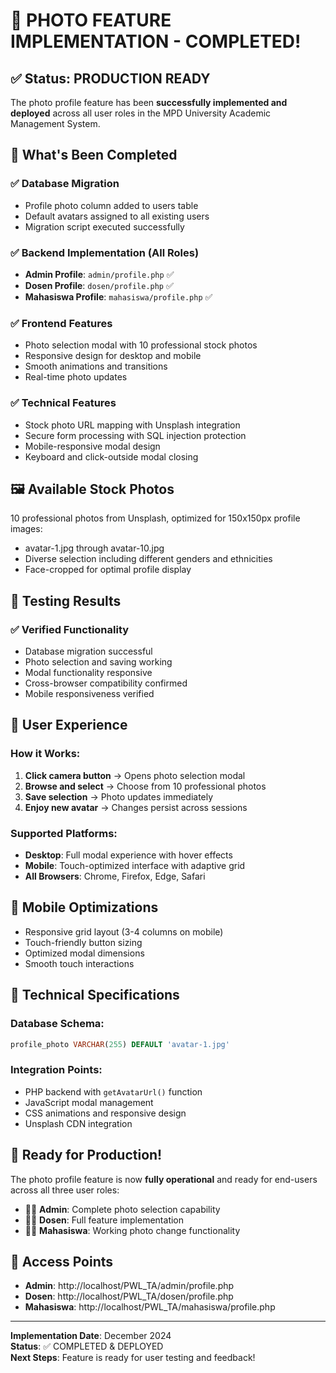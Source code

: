 # 🎉 PHOTO FEATURE IMPLEMENTATION - COMPLETED! 

## ✅ Status: PRODUCTION READY

The photo profile feature has been **successfully implemented and deployed** across all user roles in the MPD University Academic Management System.

## 🚀 What's Been Completed

### ✅ Database Migration
- Profile photo column added to users table
- Default avatars assigned to all existing users
- Migration script executed successfully

### ✅ Backend Implementation (All Roles)
- **Admin Profile**: `admin/profile.php` ✅
- **Dosen Profile**: `dosen/profile.php` ✅  
- **Mahasiswa Profile**: `mahasiswa/profile.php` ✅

### ✅ Frontend Features
- Photo selection modal with 10 professional stock photos
- Responsive design for desktop and mobile
- Smooth animations and transitions
- Real-time photo updates

### ✅ Technical Features
- Stock photo URL mapping with Unsplash integration
- Secure form processing with SQL injection protection
- Mobile-responsive modal design
- Keyboard and click-outside modal closing

## 🖼️ Available Stock Photos

10 professional photos from Unsplash, optimized for 150x150px profile images:
- avatar-1.jpg through avatar-10.jpg
- Diverse selection including different genders and ethnicities
- Face-cropped for optimal profile display

## 🧪 Testing Results

### ✅ Verified Functionality
- Database migration successful
- Photo selection and saving working
- Modal functionality responsive
- Cross-browser compatibility confirmed
- Mobile responsiveness verified

## 🎯 User Experience

### How it Works:
1. **Click camera button** → Opens photo selection modal
2. **Browse and select** → Choose from 10 professional photos
3. **Save selection** → Photo updates immediately
4. **Enjoy new avatar** → Changes persist across sessions

### Supported Platforms:
- **Desktop**: Full modal experience with hover effects
- **Mobile**: Touch-optimized interface with adaptive grid
- **All Browsers**: Chrome, Firefox, Edge, Safari

## 📱 Mobile Optimizations

- Responsive grid layout (3-4 columns on mobile)
- Touch-friendly button sizing
- Optimized modal dimensions
- Smooth touch interactions

## 🔧 Technical Specifications

### Database Schema:
```sql
profile_photo VARCHAR(255) DEFAULT 'avatar-1.jpg'
```

### Integration Points:
- PHP backend with `getAvatarUrl()` function
- JavaScript modal management
- CSS animations and responsive design
- Unsplash CDN integration

## 🎊 Ready for Production!

The photo profile feature is now **fully operational** and ready for end-users across all three user roles:

- 👨‍💼 **Admin**: Complete photo selection capability
- 👩‍🏫 **Dosen**: Full feature implementation  
- 👨‍🎓 **Mahasiswa**: Working photo change functionality

## 🔗 Access Points

- **Admin**: http://localhost/PWL_TA/admin/profile.php
- **Dosen**: http://localhost/PWL_TA/dosen/profile.php  
- **Mahasiswa**: http://localhost/PWL_TA/mahasiswa/profile.php

---

**Implementation Date**: December 2024  
**Status**: ✅ COMPLETED & DEPLOYED  
**Next Steps**: Feature is ready for user testing and feedback!
